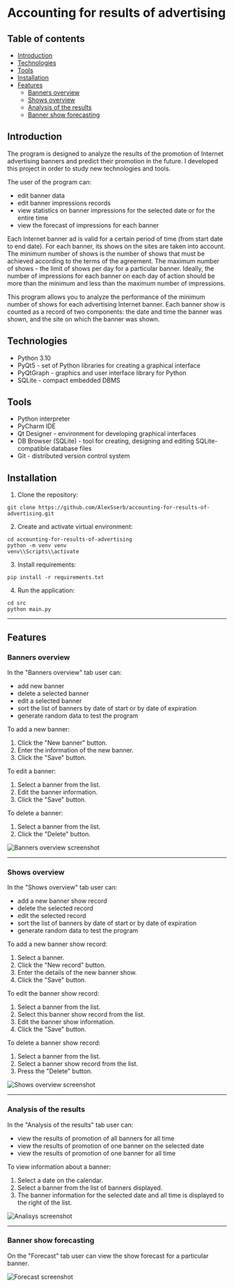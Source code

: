 # Accounting for results of advertising

## Table of contents
* [Introduction](#introduction)
* [Technologies](#technologies)
* [Tools](#tools)
* [Installation](#installation)
* [Features](#features)
  * [Banners overview](#banners-overview)
  * [Shows overview](#shows-overview)
  * [Analysis of the results](#analysis-of-the-results)
  * [Banner show forecasting](#banner-show-forecasting)

<a name="introduction"></a>
## Introduction

The program is designed to analyze the results of 
the promotion of Internet advertising banners and 
predict their promotion in the future.
I developed this project in order to study new technologies and tools. 

The user of the program can: 
* edit banner data
* edit banner impressions records
* view statistics on banner impressions for the selected date or for the entire time
* view the forecast of impressions for each banner

Each Internet banner ad is valid for a certain period of time (from start date to end date). For each banner, its shows on the sites are taken into account. The minimum number of shows is the number of shows that must be achieved according to the terms of the agreement. The maximum number of shows - the limit of shows per day for a particular banner. Ideally, the number of impressions for each banner on each day of action should be more than the minimum and less than the maximum number of impressions.

This program allows you to analyze the performance of the minimum number of shows for each advertising Internet banner.
Each banner show is counted as a record of two components: the date and time the banner was shown, and the site on which the banner was shown.

<a name="technologies"></a>
## Technologies
* Python 3.10
* PyQt5 - set of Python libraries for creating a graphical interface
* PyQtGraph - graphics and user interface library for Python
* SQLite - compact embedded DBMS

<a name="tools"></a>
## Tools
* Python interpreter
* PyCharm IDE
* Qt Designer - environment for developing graphical interfaces
* DB Browser (SQLite) - tool for creating, designing and editing SQLite-compatible database files
* Git - distributed version control system

<a name="installation"></a>
## Installation
1. Clone the repository:
```commandline
git clone https://github.com/AlexSserb/accounting-for-results-of-advertising.git
```
2. Create and activate virtual environment:
```commandline
cd accounting-for-results-of-advertising
python -m venv venv 
venv\\Scripts\\activate
```
3. Install requirements:
```commandline
pip install -r requirements.txt 
```
4. Run the application:
```commandline
cd src
python main.py
```

___
<a name="features"></a>
## Features
<a name="banners overview"></a>
### Banners overview
In the "Banners overview" tab user can:
* add new banner
* delete a selected banner
* edit a selected banner
* sort the list of banners by date of start or by date of expiration
* generate random data to test the program

To add a new banner:
1. Click the "New banner" button.
2. Enter the information of the new banner.
3. Click the "Save" button.

To edit a banner:
1. Select a banner from the list.
2. Edit the banner information.
3. Click the "Save" button.

To delete a banner:
1. Select a banner from the list.
2. Click the "Delete" button.

![Banners overview screenshot](./src/images/banners_overview_screenshot.jpg)
___
<a name="shows overview"></a>
### Shows overview
In the "Shows overview" tab user can:
* add a new banner show record
* delete the selected record
* edit the selected record
* sort the list of banners by date of start or by date of expiration
* generate random data to test the program

To add a new banner show record:
1. Select a banner.
2. Click the "New record" button.
3. Enter the details of the new banner show.
4. Click the "Save" button.

To edit the banner show record:
1. Select a banner from the list.
2. Select this banner show record from the list.
3. Edit the banner show information.
4. Click the "Save" button.

To delete a banner show record:
1. Select a banner from the list.
2. Select a banner show record from the list.
3. Press the "Delete" button.

![Shows overview screenshot](./src/images/shows_overview_screenshot.jpg)
___
<a name="analisys"></a>
### Analysis of the results
In the "Analysis of the results" tab user can:
* view the results of promotion of all banners for all time
* view the results of promotion of one banner on the selected date
* view the results of promotion of one banner for all time

To view information about a banner:
1. Select a date on the calendar.
2. Select a banner from the list of banners displayed.
3. The banner information for the selected date and all time is displayed to the right of the list.

![Analisys screenshot](./src/images/res_analisys_screenshot.jpg)
___
<a name="forecasting"></a>
### Banner show forecasting
On the "Forecast" tab user can view the show forecast for a particular banner.

![Forecast screenshot](./src/images/forecast_screenshot.jpg)
